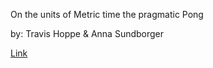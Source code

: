 On the units of
Metric time
the pragmatic Pong

by: Travis Hoppe & Anna Sundborger

[Link](http://thoppe.github.io/Metric_Time)